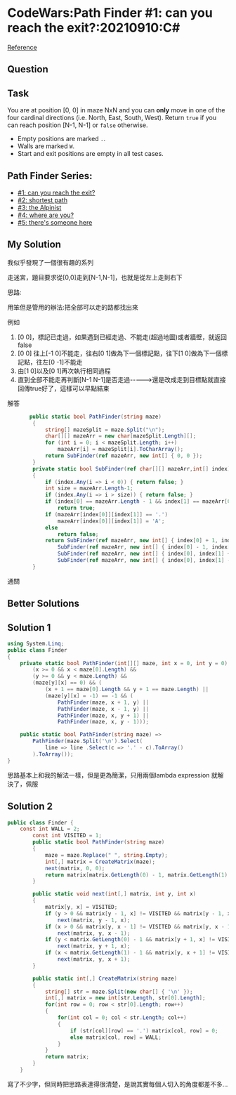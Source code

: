 # CodeWars:Path Finder #1: can you reach the exit?:20210910:C#

[Reference](https://www.codewars.com/kata/5765870e190b1472ec0022a2/csharp)



## Question

## Task

You are at position [0, 0] in maze NxN and you can **only** move in one of the four cardinal directions (i.e. North, East, South, West). Return `true` if you can reach position [N-1, N-1] or `false` otherwise.

- Empty positions are marked `.`.
- Walls are marked `W`.
- Start and exit positions are empty in all test cases.

## Path Finder Series:

- [#1: can you reach the exit?](https://www.codewars.com/kata/5765870e190b1472ec0022a2)
- [#2: shortest path](https://www.codewars.com/kata/57658bfa28ed87ecfa00058a)
- [#3: the Alpinist](https://www.codewars.com/kata/576986639772456f6f00030c)
- [#4: where are you?](https://www.codewars.com/kata/5a0573c446d8435b8e00009f)
- [#5: there's someone here](https://www.codewars.com/kata/5a05969cba2a14e541000129)

## My Solution

我似乎發現了一個很有趣的系列

走迷宮，題目要求從[0,0]走到[N-1,N-1]，也就是從左上走到右下

思路:

用笨但是管用的辦法:把全部可以走的路都找出來

例如

1. [0 0]，標記已走過，如果遇到已經走過、不能走(超過地圖)或者牆壁，就返回false
2. [0 0] 往上[-1 0]不能走，往右[0 1]做為下一個標記點，往下[1 0]做為下一個標記點，往左[0 -1]不能走
3. 由[1 0]以及[0 1]再次執行相同過程
4. 直到全部不能走再判斷[N-1 N-1]是否走過----->還是改成走到目標點就直接回傳true好了，這樣可以早點結束



解答

```C#
       public static bool PathFinder(string maze)
        {
            string[] mazeSplit = maze.Split("\n");
            char[][] mazeArr = new char[mazeSplit.Length][];
            for (int i = 0; i < mazeSplit.Length; i++)
                mazeArr[i] = mazeSplit[i].ToCharArray();
            return SubFinder(ref mazeArr, new int[] { 0, 0 });
        }
        private static bool SubFinder(ref char[][] mazeArr,int[] index)
        {
            if (index.Any(i => i < 0)) { return false; }
            int size = mazeArr.Length-1;
            if (index.Any(i => i > size)) { return false; }
            if (index[0] == mazeArr.Length - 1 && index[1] == mazeArr[0].Length - 1)
                return true;
            if (mazeArr[index[0]][index[1]] == '.')
                mazeArr[index[0]][index[1]] = 'A';
            else
                return false;
            return SubFinder(ref mazeArr, new int[] { index[0] + 1, index[1] }) ||
                SubFinder(ref mazeArr, new int[] { index[0] - 1, index[1] }) ||
                SubFinder(ref mazeArr, new int[] { index[0], index[1] + 1 }) ||
                SubFinder(ref mazeArr, new int[] { index[0], index[1] - 1 });
        }
```

通關



## Better Solutions

## Solution 1

```C#
using System.Linq;
public class Finder
{
    private static bool PathFinder(int[][] maze, int x = 0, int y = 0) =>
        (x >= 0 && x < maze[0].Length) &&
        (y >= 0 && y < maze.Length) &&
        (maze[y][x] == 0) && (
            (x + 1 == maze[0].Length && y + 1 == maze.Length) ||
            (maze[y][x] = -1) == -1 && (
                PathFinder(maze, x + 1, y) ||
                PathFinder(maze, x - 1, y) ||
                PathFinder(maze, x, y + 1) ||
                PathFinder(maze, x, y - 1)));

    public static bool PathFinder(string maze) => 
        PathFinder(maze.Split('\n').Select(
            line => line .Select(c => '.' - c).ToArray()
        ).ToArray());
}
```

思路基本上和我的解法一樣，但是更為簡潔，只用兩個lambda expression 就解決了，佩服



## Solution 2

```C#
public class Finder {
    const int WALL = 2;
        const int VISITED = 1;
        public static bool PathFinder(string maze)
        {
            maze = maze.Replace(" ", string.Empty);
            int[,] matrix = CreateMatrix(maze);
            next(matrix, 0, 0);
            return matrix[matrix.GetLength(0) - 1, matrix.GetLength(1) - 1] == VISITED;
        }

        public static void next(int[,] matrix, int y, int x)
        {
            matrix[y, x] = VISITED;
            if (y > 0 && matrix[y - 1, x] != VISITED && matrix[y - 1, x] != WALL) // north
                next(matrix, y - 1, x);
            if (x > 0 && matrix[y, x - 1] != VISITED && matrix[y, x - 1] != WALL) // west
                next(matrix, y, x - 1);
            if (y < matrix.GetLength(0) - 1 && matrix[y + 1, x] != VISITED && matrix[y + 1, x] != WALL)
                next(matrix, y + 1, x);
            if (x < matrix.GetLength(1) - 1 && matrix[y, x + 1] != VISITED && matrix[y, x + 1] != WALL)
                next(matrix, y, x + 1);
        }

        public static int[,] CreateMatrix(string maze)
        {
            string[] str = maze.Split(new char[] { '\n' });
            int[,] matrix = new int[str.Length, str[0].Length];
            for(int row = 0; row < str[0].Length; row++)
            {
                for(int col = 0; col < str.Length; col++)
                {
                    if (str[col][row] == '.') matrix[col, row] = 0;
                    else matrix[col, row] = WALL;
                }
            }
            return matrix;
        }
    }
```

寫了不少字，但同時把思路表達得很清楚，是說其實每個人切入的角度都差不多...
